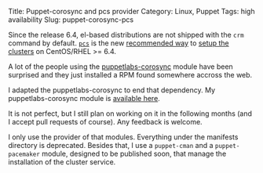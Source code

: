 Title: Puppet-corosync and pcs provider
Category: Linux, Puppet
Tags: high availability
Slug: puppet-corosync-pcs

Since the release 6.4, el-based distributions are not shipped with the `crm` command
by default. [`pcs`](http://github.com/feist/pcs) is the new [recommended way](http://blog.clusterlabs.org/blog/2013/pacemaker-on-rhel6-dot-4/) to [setup the clusters](http://blog.clusterlabs.org/blog/2012/pacemaker-and-cluster-filesystems/) on CentOS/RHEL >= 6.4.

A lot of the people using the [puppetlabs-corosync](http://github.com/puppetlabs/puppetlabs-corosync) module
have been surprised and they just installed a RPM found somewhere accross the web.

I adapted the puppetlabs-corosync to end that dependency. My puppetlabs-corosync
module is [available here](http://github.com/roidelapluie/puppetlabs-corosync).

It is not perfect, but I still plan on working on it in the following months (and
I accept pull requests of course). Any feedback is welcome.

I only use the provider of that modules. Everything under the manifests directory
is deprecated. Besides that, I use a `puppet-cman` and a `puppet-pacemaker` module,
designed to be published soon, that manage the installation of the cluster
service.


